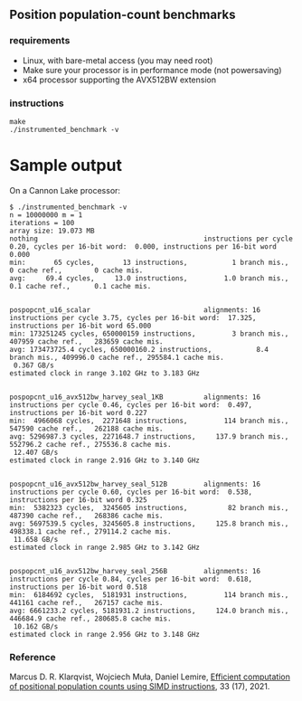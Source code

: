 
## Position population-count benchmarks

### requirements

- Linux, with bare-metal access (you may need root)
- Make sure your processor is in performance mode (not powersaving)
- x64 processor supporting the AVX512BW extension

### instructions

```
make
./instrumented_benchmark -v
```
# Sample output

On a Cannon Lake processor:

```
$ ./instrumented_benchmark -v
n = 10000000 m = 1 
iterations = 100 
array size: 19.073 MB
nothing                                         instructions per cycle 0.20, cycles per 16-bit word:  0.000, instructions per 16-bit word 0.000 
min:       65 cycles,       13 instructions,           1 branch mis.,        0 cache ref.,        0 cache mis.
avg:     69.4 cycles,     13.0 instructions,         1.0 branch mis.,      0.1 cache ref.,      0.1 cache mis.


pospopcnt_u16_scalar                            alignments: 16 
instructions per cycle 3.75, cycles per 16-bit word:  17.325, instructions per 16-bit word 65.000 
min: 173251245 cycles, 650000159 instructions,         3 branch mis.,   407959 cache ref.,   283659 cache mis.
avg: 173473725.4 cycles, 650000160.2 instructions,           8.4 branch mis., 409996.0 cache ref., 295584.1 cache mis.
 0.367 GB/s 
estimated clock in range 3.102 GHz to 3.183 GHz


pospopcnt_u16_avx512bw_harvey_seal_1KB          alignments: 16 
instructions per cycle 0.46, cycles per 16-bit word:  0.497, instructions per 16-bit word 0.227 
min:  4966068 cycles,  2271648 instructions,         114 branch mis.,   547590 cache ref.,   262188 cache mis.
avg: 5296987.3 cycles, 2271648.7 instructions,     137.9 branch mis., 552796.2 cache ref., 275536.8 cache mis.
 12.407 GB/s 
estimated clock in range 2.916 GHz to 3.140 GHz


pospopcnt_u16_avx512bw_harvey_seal_512B         alignments: 16 
instructions per cycle 0.60, cycles per 16-bit word:  0.538, instructions per 16-bit word 0.325 
min:  5382323 cycles,  3245605 instructions,          82 branch mis.,   487390 cache ref.,   268386 cache mis.
avg: 5697539.5 cycles, 3245605.8 instructions,     125.8 branch mis., 498338.1 cache ref., 279114.2 cache mis.
 11.658 GB/s 
estimated clock in range 2.985 GHz to 3.142 GHz


pospopcnt_u16_avx512bw_harvey_seal_256B         alignments: 16 
instructions per cycle 0.84, cycles per 16-bit word:  0.618, instructions per 16-bit word 0.518 
min:  6184692 cycles,  5181931 instructions,         114 branch mis.,   441161 cache ref.,   267157 cache mis.
avg: 6661233.2 cycles, 5181931.2 instructions,     124.0 branch mis., 446684.9 cache ref., 280685.8 cache mis.
 10.162 GB/s 
estimated clock in range 2.956 GHz to 3.148 GHz
```

### Reference

Marcus D. R. Klarqvist, Wojciech Muła, Daniel Lemire, [Efficient computation of positional population counts using SIMD instructions](https://arxiv.org/abs/1911.02696), 33 (17), 2021.

